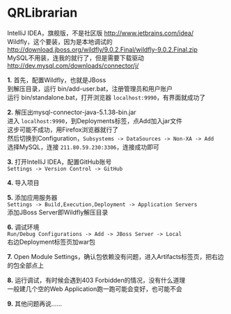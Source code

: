 # QRLibrarian

IntelliJ IDEA，旗舰版，不是社区版 http://www.jetbrains.com/idea/  
Wildfly，这个要装，因为是本地调试的 http://download.jboss.org/wildfly/9.0.2.Final/wildfly-9.0.2.Final.zip  
MySQL不用装，连我的就行了，但是需要下载驱动 http://dev.mysql.com/downloads/connector/j/  

__1.__  首先，配置Wildfly，也就是JBoss  
  到解压目录，运行 bin/add-user.bat，注册管理员和用户账户  
  运行 bin/standalone.bat，打开浏览器 `localhost:9990`，有界面就成功了  
  
__2.__  解压出mysql-connector-java-5.1.38-bin.jar  
  进入 `localhost:9990`，到Deployments标签，点Add加入jar文件  
  这步可能不成功，用Firefox浏览器就行了  
  然后切换到Configuration，`Subsystems -> DataSources -> Non-XA -> Add`  
  选择MySQL，连接 `211.80.59.230:3306`，连接成功即可  
  
__3.__  打开IntelliJ IDEA，配置GitHub账号  
  `Settings -> Version Control -> GitHub`  
  
__4.__  导入项目  
  
__5.__  添加应用服务器  
  `Settings -> Build,Execution,Deployment -> Application Servers`  
  添加JBoss Server即Wildfly解压目录  
  
__6.__  调试环境  
  `Run/Debug Configurations -> Add -> JBoss Server -> Local`  
  右边Deployment标签页加war包  
  
__7.__  Open Module Settings，确认包依赖没有问题，进入Artifacts标签页，把右边的包全部点上  
  
__8.__  运行调试，有时候会遇到403 Forbidden的情况，没有什么道理  
  一般建几个空的Web Application跑一跑可能会变好，也可能不会  
  
__9.__  其他问题再说……  
  

